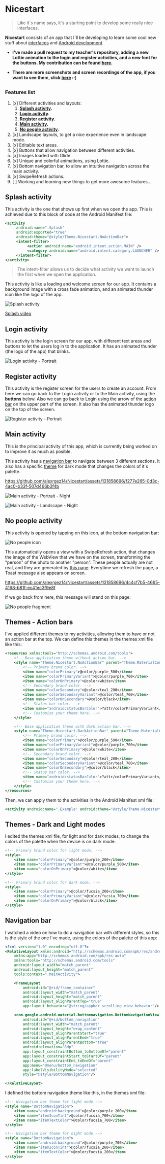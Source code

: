 # Nicestart
> Like it´s name says, it´s a starting point to develop some really nice
> interfaces.


**Nicestart** consists of an app that I´ll be developing to learn some
cool new stuff about
[interfaces](https://www.sciencedirect.com/topics/computer-science/interface-development)
and
[Android development](https://en.wikipedia.org/wiki/Android_software_development#:~:text=Android%20software%20development%20is%20the,other%20languages%20is%20also%20possible.).

- **I've made a pull request to my teacher's repository, adding a new
Lottie animation to the login and register activities, and a new font
for the buttons. My contribution can be found
[here](https://github.com/atomms/First/tree/alejandro23).**

- **There are more screenshots and screen recordings of the app, if you
want to see them, click [here](./img) :·)**

##
### Features list
1. [x] Different activities and layouts:
   1. **[Splash activity](#splash-activity).**
   2. **[Login activity](#login-activity).**
   3. **[Register activity](#register-activity).**
   4. **[Main activity](#main-activity).**
   5. **[No people activity](#no-people-activity).**
2. [x] Landscape layouts, to get a nice experience even in landscape
       mode.
3. [x] Editable text areas.
4. [x] Buttons that allow navigation between different activities.
5. [x] Images loaded with Glide.
6. [x] Unique and colorful animations, using Lottie.
7. [x] Bottom navigation bar, to allow an intuitive navigation across the main activity.
8. [x] SwipeRefresh actions.
9. [ ] Working and learning new things to get more awesome features...

## Splash activity
This activity is the one that shows up first when we open the app. This is achieved due to
this block of code at the Android Manifest file:

```xml
<activity
     android:name=".Splash"
     android:exported="true"
     android:theme="@style/Theme.Nicestart.NoActionBar">
     <intent-filter>
          <action android:name="android.intent.action.MAIN" />
          <category android:name="android.intent.category.LAUNCHER" />
     </intent-filter>
</activity>
```

> The intent-filter allows us to decide what activity we want to launch
> the first when we open the application.

This activity is like a loading and welcome screen for our app. It contains a background image with a
cross fade animation, and an animated thunder icon like the logo of the app.

![Splash activity](./img/Screenshot_splash_1.png)

[Splash video](https://github.com/alexrgez14/Nicestart/assets/131858696/18c529e5-7e78-4d1c-b031-a918000dc5e3)

## Login activity
This activity is the login screen for our app, with different text areas
and buttons to let the users log in to the application. It has an
animated thunder (the logo of the app) that blinks.

![Login activity - Portrait](./img/Screenshot_login_1.png)

## Register activity

This activity is the register screen for the users to create an account.
From here we can go back to the Login activity or to the Main activity,
using the **buttons** below. Also we can go back to Login using the
arrow of the [action bar](#themes---action-bars) on the upper part of
the screen. It also has the animated thunder logo on the top of the
screen.

![Register activity - Portrait](./img/Screenshot_register_1.png)

## Main activity

This is the principal activity of this app, which is currently being
worked on to improve it as much as posible.

This activity has a [navigation bar](#navigation-bar) to navigate
between 3 different sections. It also has a specific [theme](#themes---dark-and-light-modes) for
dark mode that changes the colors of it´s palette.

https://github.com/alexrgez14/Nicestart/assets/131858696/f277e265-0d3c-4ac0-b33f-507d466b3f4b

![Main activity - Portrait - Night](./img/Screenshot_main_dark_1.png)

![Main activity - Landscape - Night](./img/Screenshot_main_land_dark_1.png)

## No people activity

This activity is opened by tapping on this icon, at the bottom
navigation bar:

![No people icon](./img/Screenshot_Nopeople_icon.png)

This automatically opens a view with a SwipeRefresh action, that changes
the image of the WebView that we have on the screen, transforming the
"person" of the photo to another "person". These people actually are not
real, and they are generated by
[this page](https://thispersondoesnotexist.com). Everytime we refresh
the page, a Toast message also appears on screen.

https://github.com/alexrgez14/Nicestart/assets/131858696/4c4cf7b5-4665-4168-b81f-ec41ec3f9e8f

If we go back from here, this message will stand on this page:

![No people fragment](./img/Screenshot_Nopeople_1.png)

## Themes - Action bars

I´ve applied different themes to my activities, allowing them to have or
not an action bar at the top. We can define this themes in the themes
xml file like this:

```xml
<resources xmlns:tools="http://schemas.android.com/tools">
    <!-- Base application theme without action bar. -->
    <style name="Theme.Nicestart.NoActionBar" parent="Theme.MaterialComponents.DayNight.NoActionBar">
        <!-- Primary brand color. -->
        <item name="colorPrimary">@color/purple_500</item>
        <item name="colorPrimaryVariant">@color/purple_700</item>
        <item name="colorOnPrimary">@color/white</item>
        <!-- Secondary brand color. -->
        <item name="colorSecondary">@color/teal_200</item>
        <item name="colorSecondaryVariant">@color/teal_700</item>
        <item name="colorOnSecondary">@color/black</item>
        <!-- Status bar color. -->
        <item name="android:statusBarColor">?attr/colorPrimaryVariant</item>
        <!-- Customize your theme here. -->
    </style>

    <!-- Base application theme with dark action bar. -->
    <style name="Theme.Nicestart.DarkActionBar" parent="Theme.MaterialComponents.DayNight.DarkActionBar">
        <!-- Primary brand color. -->
        <item name="colorPrimary">@color/purple_500</item>
        <item name="colorPrimaryVariant">@color/purple_700</item>
        <item name="colorOnPrimary">@color/white</item>
        <!-- Secondary brand color. -->
        <item name="colorSecondary">@color/teal_200</item>
        <item name="colorSecondaryVariant">@color/teal_700</item>
        <item name="colorOnSecondary">@color/black</item>
        <!-- Status bar color. -->
        <item name="android:statusBarColor">?attr/colorPrimaryVariant</item>
        <!-- Customize your theme here. -->
    </style>
</resources>
```
Then, we can apply them to the activities in the Android Manifest xml
file:

```xml
<activity android:name=".Example" android:theme="@style/Theme.Nicestart.DarkActionBar"/>
```

## Themes - Dark and Light modes

I edited the themes xml file, for light and for dark modes, to change
the colors of the palette when the device is on dark mode:

```xml
<!-- Primary brand color for light mode. -->
<style>
    <item name="colorPrimary">@color/purple_200</item>
    <item name="colorPrimaryVariant">@color/purple_500</item>
    <item name="colorOnPrimary">@color/white</item>
</style>
```
```xml
<!-- Primary brand color for dark mode. -->
<style>
    <item name="colorPrimary">@color/fucsia_200</item>
    <item name="colorPrimaryVariant">@color/fucsia_700</item>
    <item name="colorOnPrimary">@color/black</item>
</style>
```

## Navigation bar

I watched a video on how to do a navigation bar with different styles,
so this is the style of the one I´ve made, using the colors of the
palette of this app:

```xml
<?xml version="1.0" encoding="utf-8"?>
<RelativeLayout xmlns:android="http://schemas.android.com/apk/res/android"
    xmlns:app="http://schemas.android.com/apk/res-auto"
    xmlns:tools="http://schemas.android.com/tools"
    android:layout_width="match_parent"
    android:layout_height="match_parent"
    tools:context=".MainActivity">

    <FrameLayout
        android:id="@+id/frame_container"
        android:layout_width="match_parent"
        android:layout_height="match_parent"
        android:layout_alignParentTop="true"
        app:layout_behavior="@string/appbar_scrolling_view_behavior"/>

    <com.google.android.material.bottomnavigation.BottomNavigationView
        android:id="@+id/bottom_navigation"
        android:layout_width="match_parent"
        android:layout_height="wrap_content"
        android:layout_alignParentStart="true"
        android:layout_alignParentEnd="true"
        android:layout_alignParentBottom="true"
        android:elevation="8dp"
        app:layout_constraintBottom_toBottomOf="parent"
        app:layout_constraintStart_toStartOf="parent"
        app:layout_constraintEnd_toEndOf="parent"
        app:menu="@menu/bottom_navigation"
        app:labelVisibilityMode="selected"
        style="@style/BottomNavigation"/>

</RelativeLayout>
```

I defined the bottom navigation theme like this, in the themes xml file:

```xml
<!-- Navigation bar theme for light mode -->
<style name="BottomNavigation">
    <item name="android:background">@color/purple_200</item>
    <item name="itemIconTint">@color/fucsia_700</item>
    <item name="itemTextColor">@color/fucsia_700</item>
</style>
```
```xml
<!-- Navigation bar theme for night mode -->
<style name="BottomNavigation">
    <item name="android:background">@color/purple_700</item>
    <item name="itemIconTint">@color/fucsia_200</item>
    <item name="itemTextColor">@color/fucsia_200</item>
</style>
```
